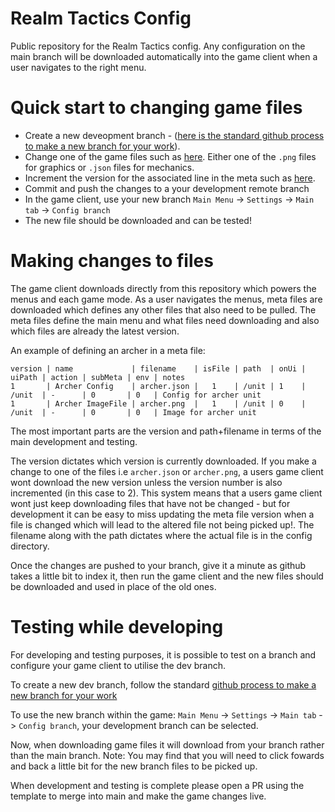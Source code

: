 # Realm Tactics Config

Public repository for the Realm Tactics config. Any configuration on the main branch will be downloaded automatically into the game client when a user navigates to the right menu.

# Quick start to changing game files
- Create a new deveopment branch - ([here is the standard github process to make a new branch for your work](https://docs.github.com/en/pull-requests/collaborating-with-pull-requests/proposing-changes-to-your-work-with-pull-requests/creating-and-deleting-branches-within-your-repository)).
- Change one of the game files such as [here](https://github.com/James-Silvester/RealmTacticsConfig/tree/main/config/hacktics/version1/entities/types/units). Either one of the `.png` files for graphics  or `.json` files for mechanics.
- Increment the version for the associated line in the meta such as [here](https://github.com/James-Silvester/RealmTacticsConfig/blob/main/config/hacktics/version1/entities/types/meta).
- Commit and push the changes to a your development remote branch
- In the game client, use your new branch `Main Menu` -> `Settings` -> `Main tab` -> `Config branch`
- The new file should be downloaded and can be tested!

# Making changes to files

The game client downloads directly from this repository which powers the menus and each game mode. As a user navigates the menus, meta files are downloaded which defines any other files that also need to be pulled. The meta files define the main menu and what files need downloading and also which files are already the latest version.

An example of defining an archer in a meta file:

```
version | name             | filename    | isFile | path  | onUi | uiPath | action | subMeta | env | notes
1       | Archer Config    | archer.json |   1    | /unit | 1    | /unit  | -      | 0       | 0   | Config for archer unit
1       | Archer ImageFile | archer.png  |   1    | /unit | 0    | /unit  | -      | 0       | 0   | Image for archer unit
```

The most important parts are the version and path+filename in terms of the main development and testing.

The version dictates which version is currently downloaded. If you make a change to one of the files i.e `archer.json` or `archer.png`, a users game client wont download the new version unless the version number is also incremented (in this case to 2). This system means that a users game client wont just keep downloading files that have not be changed - but for development it can be easy to miss updating the meta file version when a file is changed which will lead to the altered file not being picked up!. The filename along with the path dictates where the actual file is in the config directory.

Once the changes are pushed to your branch, give it a minute as github takes a little bit to index it, then run the game client and the new files should be downloaded and used in place of the old ones.

# Testing while developing

For developing and testing purposes, it is possible to test on a branch and configure your game client to utilise the dev branch.

To create a new dev branch, follow the standard [github process to make a new branch for your work](https://docs.github.com/en/pull-requests/collaborating-with-pull-requests/proposing-changes-to-your-work-with-pull-requests/creating-and-deleting-branches-within-your-repository)

To use the new branch within the game: `Main Menu` -> `Settings` -> `Main tab` -> `Config branch`, your development branch can be selected.

Now, when downloading game files it will download from your branch rather than the main branch. Note: You may find that you will need to click fowards and back a little bit for the new branch files to be picked up.

When development and testing is complete please open a PR using the template to merge into main and make the game changes live.

